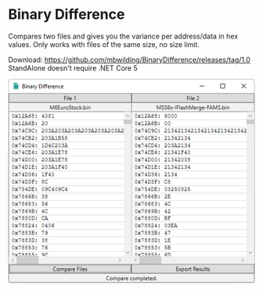 # Binary Difference

Compares two files and gives you the variance per address/data in hex values.
Only works with files of the same size, no size limit.

Download: https://github.com/mbwilding/BinaryDifference/releases/tag/1.0
<br />StandAlone doesn't require .NET Core 5

![Binary Difference](Preview.png?raw=true "Binary Difference")
